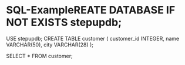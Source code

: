 # SQL-ExampleREATE DATABASE IF NOT EXISTS stepupdb;

USE stepupdb;
CREATE TABLE customer (
	customer_id INTEGER,
	name VARCHAR(50),
	city VARCHAR(28)
);

SELECT * FROM customer;
